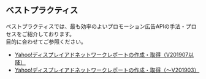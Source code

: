 ## ベストプラクティス
ベストプラクティスでは、最も効率のよいプロモーション広告APIの手法・プロセスをご紹介しております。<br>目的に合わせてご参照ください。  
* [Yahoo!ディスプレイアドネットワークレポートの作成・取得（V201907以降）](/docs/ja/bestpractice/ydn_report.md)
* [Yahoo!ディスプレイアドネットワークレポートの作成・取得（～V201903）](/docs/ja/bestpractice/ydn_report_v201903.md)
